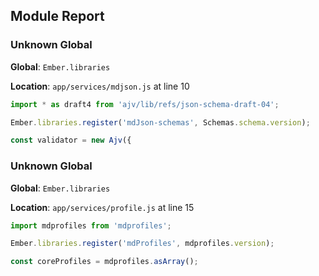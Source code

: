## Module Report
### Unknown Global

**Global**: `Ember.libraries`

**Location**: `app/services/mdjson.js` at line 10

```js
import * as draft4 from 'ajv/lib/refs/json-schema-draft-04';

Ember.libraries.register('mdJson-schemas', Schemas.schema.version);

const validator = new Ajv({
```

### Unknown Global

**Global**: `Ember.libraries`

**Location**: `app/services/profile.js` at line 15

```js
import mdprofiles from 'mdprofiles';

Ember.libraries.register('mdProfiles', mdprofiles.version);

const coreProfiles = mdprofiles.asArray();
```
